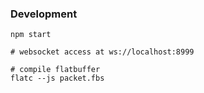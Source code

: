 ### Development
```shell
npm start

# websocket access at ws://localhost:8999

# compile flatbuffer
flatc --js packet.fbs
```
